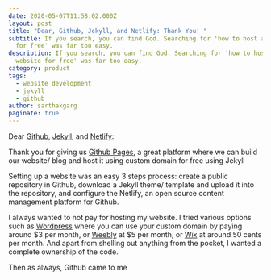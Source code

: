 ```yaml
---
date: 2020-05-07T11:58:02.000Z
layout: post
title: "Dear, Github, Jekyll, and Netlify: Thank You! "
subtitle: If you search, you can find God. Searching for 'how to host a website
  for free' was far too easy.
description: If you search, you can find God. Searching for 'how to host a
  website for free' was far too easy.
category: product
tags:
  - website development
  - jekyll
  - github
author: sarthakgarg
paginate: true
---
```

Dear [Github](https://github.com/about), [Jekyll](https://jekyllrb.com/), and [Netlify](https://www.netlifycms.org/):

Thank you for giving us [Github Pages](https://pages.github.com/), a great platform where we can build our website/ blog and host it using custom domain for free using Jekyll 



Setting up a website was an easy 3 steps process: create a public repository in Github, download a Jekyll theme/ template and upload it into the repository, and configure the Netlify, an open source content management platform for Github.



I always wanted to not pay for hosting my website. I tried various options such as [Wordpress](https://wordpress.com/pricing/) where you can use your custom domain by paying around $3 per month, or [Weebly](https://www.weebly.com/in/pricing) at $5 per month, or [Wix](https://www.wix.com/upgrade/website) at around 50 cents per month. And apart from shelling out anything from the pocket, I wanted a complete ownership of the code.

Then as always, Github came to me